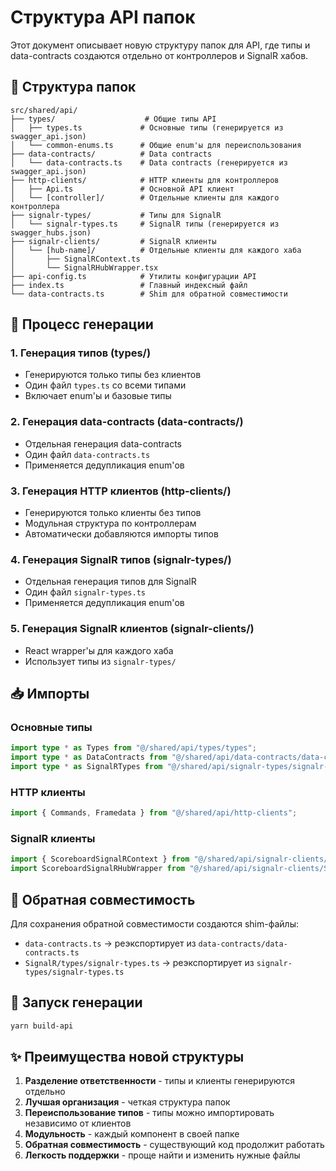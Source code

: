 # Структура API папок

Этот документ описывает новую структуру папок для API, где типы и data-contracts создаются отдельно от контроллеров и SignalR хабов.

## 📁 Структура папок

```
src/shared/api/
├── types/                    # Общие типы API
│   ├── types.ts             # Основные типы (генерируется из swagger_api.json)
│   └── common-enums.ts      # Общие enum'ы для переиспользования
├── data-contracts/          # Data contracts
│   └── data-contracts.ts    # Data contracts (генерируется из swagger_api.json)
├── http-clients/            # HTTP клиенты для контроллеров
│   ├── Api.ts               # Основной API клиент
│   └── [controller]/        # Отдельные клиенты для каждого контроллера
├── signalr-types/           # Типы для SignalR
│   └── signalr-types.ts     # SignalR типы (генерируется из swagger_hubs.json)
├── signalr-clients/         # SignalR клиенты
│   └── [hub-name]/          # Отдельные клиенты для каждого хаба
│       ├── SignalRContext.ts
│       └── SignalRHubWrapper.tsx
├── api-config.ts            # Утилиты конфигурации API
├── index.ts                 # Главный индексный файл
└── data-contracts.ts        # Shim для обратной совместимости
```

## 🔧 Процесс генерации

### 1. Генерация типов (types/)
- Генерируются только типы без клиентов
- Один файл `types.ts` со всеми типами
- Включает enum'ы и базовые типы

### 2. Генерация data-contracts (data-contracts/)
- Отдельная генерация data-contracts
- Один файл `data-contracts.ts`
- Применяется дедупликация enum'ов

### 3. Генерация HTTP клиентов (http-clients/)
- Генерируются только клиенты без типов
- Модульная структура по контроллерам
- Автоматически добавляются импорты типов

### 4. Генерация SignalR типов (signalr-types/)
- Отдельная генерация типов для SignalR
- Один файл `signalr-types.ts`
- Применяется дедупликация enum'ов

### 5. Генерация SignalR клиентов (signalr-clients/)
- React wrapper'ы для каждого хаба
- Использует типы из `signalr-types/`

## 📥 Импорты

### Основные типы
```typescript
import type * as Types from "@/shared/api/types/types";
import type * as DataContracts from "@/shared/api/data-contracts/data-contracts";
import type * as SignalRTypes from "@/shared/api/signalr-types/signalr-types";
```

### HTTP клиенты
```typescript
import { Commands, Framedata } from "@/shared/api/http-clients";
```

### SignalR клиенты
```typescript
import { ScoreboardSignalRContext } from "@/shared/api/signalr-clients/Scoreboard/SignalRContext";
import ScoreboardSignalRHubWrapper from "@/shared/api/signalr-clients/Scoreboard/SignalRHubWrapper";
```

## 🔄 Обратная совместимость

Для сохранения обратной совместимости создаются shim-файлы:

- `data-contracts.ts` → реэкспортирует из `data-contracts/data-contracts.ts`
- `SignalR/types/signalr-types.ts` → реэкспортирует из `signalr-types/signalr-types.ts`

## 🚀 Запуск генерации

```bash
yarn build-api
```

## ✨ Преимущества новой структуры

1. **Разделение ответственности** - типы и клиенты генерируются отдельно
2. **Лучшая организация** - четкая структура папок
3. **Переиспользование типов** - типы можно импортировать независимо от клиентов
4. **Модульность** - каждый компонент в своей папке
5. **Обратная совместимость** - существующий код продолжит работать
6. **Легкость поддержки** - проще найти и изменить нужные файлы
